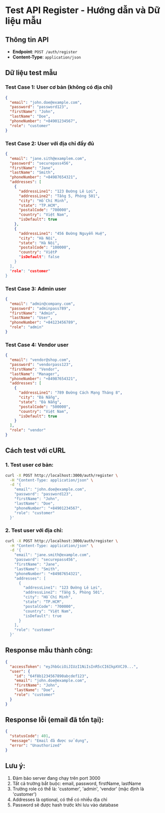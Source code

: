 # Test API Register - Hướng dẫn và Dữ liệu mẫu

## Thông tin API
- **Endpoint**: `POST /auth/register`
- **Content-Type**: `application/json`

## Dữ liệu test mẫu

### Test Case 1: User cơ bản (không có địa chỉ)
```json
{
  "email": "john.doe@example.com",
  "password": "password123",
  "firstName": "John",
  "lastName": "Doe",
  "phoneNumber": "+84901234567",
  "role": "customer"
}
```

### Test Case 2: User với địa chỉ đầy đủ
```json
{
  "email": "jane.sith@examplem.com",
  "password": "securepass456",
  "firstName": "Jane",
  "lastName": "Smith",
  "phoneNumber": "+84987654321",
  "addresses": [
    {
      "addressLine1": "123 Đường Lê Lợi",
      "addressLine2": "Tầng 5, Phòng 501",
      "city": "Hồ Chí Minh",
      "state": "TP.HCM",
      "postalCode": "700000",
      "country": "Việt Nam",
      "isDefault": true
    },
    {
      "addressLine1": "456 Đường Nguyễn Huệ",
      "city": "Hà Nội",
      "state": "Hà Nội",
      "postalCode": "100000",
      "country": "ViệtP
      "isDefault": false
    }
  ],
  "role": "customer"
}
```

### Test Case 3: Admin user
```json
{
  "email": "admin@company.com",
  "password": "adminpass789",
  "firstName": "Admin",
  "lastName": "User",
  "phoneNumber": "+84123456789",
  "role": "admin"
}
```

### Test Case 4: Vendor user
```json
{
  "email": "vendor@shop.com",
  "password": "vendorpass123",
  "firstName": "Vendor",
  "lastName": "Manager",
  "phoneNumber": "+84987654321",
  "addresses": [
    {
      "addressLine1": "789 Đường Cách Mạng Tháng 8",
      "city": "Đà Nẵng",
      "state": "Đà Nẵng",
      "postalCode": "500000",
      "country": "Việt Nam",
      "isDefault": true
    }
  ],
  "role": "vendor"
}
```

## Cách test với cURL

### 1. Test user cơ bản:
```bash
curl -X POST http://localhost:3000/auth/register \
  -H "Content-Type: application/json" \
  -d '{
    "email": "john.doe@example.com",
    "password": "password123",
    "firstName": "John",
    "lastName": "Doe",
    "phoneNumber": "+84901234567",
    "role": "customer"
  }'
```

### 2. Test user với địa chỉ:
```bash
curl -X POST http://localhost:3000/auth/register \
  -H "Content-Type: application/json" \
  -d '{
    "email": "jane.smith@example.com",
    "password": "securepass456",
    "firstName": "Jane",
    "lastName": "Smith",
    "phoneNumber": "+84987654321",
    "addresses": [
      {
        "addressLine1": "123 Đường Lê Lợi",
        "addressLine2": "Tầng 5, Phòng 501",
        "city": "Hồ Chí Minh",
        "state": "TP.HCM",
        "postalCode": "700000",
        "country": "Việt Nam",
        "isDefault": true
      }
    ],
    "role": "customer"
  }'
```

## Response mẫu thành công:
```json
{
  "accessToken": "eyJhbGciOiJIUzI1NiIsInR5cCI6IkpXVCJ9...",
  "user": {
    "id": "64f8b1234567890abcdef123",
    "email": "john.doe@example.com",
    "firstName": "John",
    "lastName": "Doe",
    "role": "customer"
  }
}
```

## Response lỗi (email đã tồn tại):
```json
{
  "statusCode": 401,
  "message": "Email đã được sử dụng",
  "error": "Unauthorized"
}
```

## Lưu ý:
1. Đảm bảo server đang chạy trên port 3000
2. Tất cả trường bắt buộc: email, password, firstName, lastName
3. Trường role có thể là: 'customer', 'admin', 'vendor' (mặc định là 'customer')
4. Addresses là optional, có thể có nhiều địa chỉ
5. Password sẽ được hash trước khi lưu vào database
